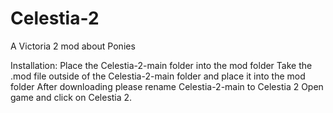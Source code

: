 # Celestia-2
A Victoria 2 mod about Ponies

Installation:
Place the Celestia-2-main folder into the mod folder
Take the .mod file outside of the Celestia-2-main folder and place it into the mod folder
After downloading please rename Celestia-2-main to Celestia 2
Open game and click on Celestia 2.
